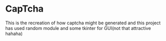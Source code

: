 # CapTcha
This is the recreation of how captcha might be generated and this project has used random module and some tkinter for GUI(not that attractive hahaha)

